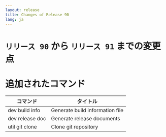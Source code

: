 ```yaml
---
layout: release
title: Changes of Release 90
lang: ja
---
```


# `リリース 90` から `リリース 91` までの変更点

# 追加されたコマンド


| コマンド        | タイトル                        |
|-----------------|---------------------------------|
| dev build info  | Generate build information file |
| dev release doc | Generate release documents      |
| util git clone  | Clone git repository            |



